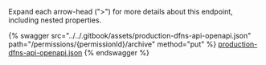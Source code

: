 Expand each arrow-head (">") for more details about this endpoint, including nested properties.  

 {% swagger src="../../.gitbook/assets/production-dfns-api-openapi.json" path="/permissions/{permissionId}/archive" method="put" %}
[production-dfns-api-openapi.json](../../.gitbook/assets/production-dfns-api-openapi.json)
{% endswagger %}
